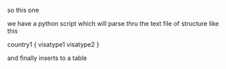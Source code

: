 so this one 


we have a python script which will parse thru the text file of structure like this



country1
{
visatype1
visatype2
}

and finally inserts to a table


